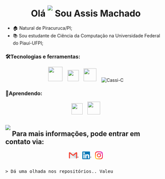 

  <h1 align="center" dir="auto">Olá <img src="https://raw.githubusercontent.com/nixin72/nixin72/master/wave.gif" height="35px" style="max-width: 100%; display: inline-block;"> Sou Assis Machado</h1>

- 🏠 Natural de Piracuruca/PI;
- 📚 Sou estudante de Ciência da Computação na Universidade Federal do Piauí-UFPI;

### 🛠<imag src="https://camo.githubusercontent.com/beb64ff21c883e318e4f5db5231c2ba4175705bea1c9249e82a41ab375db4f75/68747470733a2f2f6d65646961322e67697068792e636f6d2f6d656469612f51737347456d706b79454f684243623765312f67697068792e6769663f6369643d656366303565343761306e336769316266716e74716d6f62386739616964316f796a327772336473336d67373030626c267269643d67697068792e676966" height="30px" data-canonical-src="https://media2.giphy.com/media/QssGEmpkyEOhBCb7e1/giphy.gif?cid=ecf05e47a0n3gi1bfqntqmob8g9aid1oyj2wr3ds3mg700bl&amp;rid=giphy.gif" style="max-width: 100%; display: inline-block;" data-target="animated-image.originalImage"> Tecnologias e ferramentas:

<div align="center" dir="auto">
  <img src="https://cdn.jsdelivr.net/gh/devicons/devicon/icons/mysql/mysql-original-wordmark.svg" width="45px" height="45px"/> &nbsp;&nbsp;
  <img src="https://cdn.jsdelivr.net/gh/devicons/devicon/icons/python/python-original.svg" width="35px" height="35px"/> &nbsp;&nbsp;
  <img src="https://cdn.jsdelivr.net/gh/devicons/devicon/icons/java/java-original.svg" width="40px" height="40px"/> &nbsp;&nbsp;
  <img title="C" align="center" alt="Cassi-C" height="30" width="40" src="https://cdn.jsdelivr.net/gh/devicons/devicon/icons/c/c-original.svg">

</div>

### 🧠<imag src="https://camo.githubusercontent.com/beb64ff21c883e318e4f5db5231c2ba4175705bea1c9249e82a41ab375db4f75/68747470733a2f2f6d65646961322e67697068792e636f6d2f6d656469612f51737347456d706b79454f684243623765312f67697068792e6769663f6369643d656366303565343761306e336769316266716e74716d6f62386739616964316f796a327772336473336d67373030626c267269643d67697068792e676966" height="30px" data-canonical-src="https://media2.giphy.com/media/QssGEmpkyEOhBCb7e1/giphy.gif?cid=ecf05e47a0n3gi1bfqntqmob8g9aid1oyj2wr3ds3mg700bl&amp;rid=giphy.gif" style="max-width: 100%; display: inline-block;" data-target="animated-image.originalImage"> Aprendendo:

<div align="center" dir="auto">
  <img src="https://cdn.jsdelivr.net/gh/devicons/devicon/icons/django/django-plain.svg" width="35px" height="35px"/> &nbsp;&nbsp;
  <img src="https://cdn.jsdelivr.net/gh/devicons/devicon/icons/docker/docker-original-wordmark.svg" width="40px" height="40px"/>
</div>

## <img src="https://raw.githubusercontent.com/ShahriarShafin/ShahriarShafin/main/Assets/handshake.gif" height="35px" style="max-width: 100%; display: inline-block;" data-target="animated-image.originalImage"> Para mais informações, pode entrar em contato via:

<div align="center" dir="auto">
  <a href="mailto:contato@assismac200@gmail.com" target="_blank">
    <img align="center" alt="TienHuynh-TN | Gmail" width="26px" src="https://github.com/SatYu26/SatYu26/raw/master/Assets/Gmail.svg" style="max-width: 100%;">
  </a> &nbsp;&nbsp;
  <a href="https://www.linkedin.com/in/assis-machado-8b2a94239/" rel="nofollow" target="_blank">
    <img align="center" alt="TienHuynh-TN | Linkedin" width="24px" src="https://github.com/SatYu26/SatYu26/raw/master/Assets/Linkedin.svg" style="max-width: 100%;">
  </a> &nbsp;&nbsp;
  <a href="https://www.instagram.com/assismachado_07/" rel="nofollow">
    <img align="center" alt="TienHuynh-TN | Instagram" width="24px" src="https://github.com/SatYu26/SatYu26/raw/master/Assets/Instagram.svg" style="max-width: 100%;">
  </a>
</div>

##
<pre><span class="pl-k">&gt;</span> Dá uma olhada nos repositórios.. Valeu</pre>

